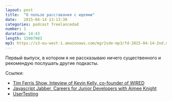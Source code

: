 ```yaml
---
layout: post
title:  "О пользе расставания с идеями"
date:   2015-04-14 13:13:30
categories: podcast freelancedad
number: 1
duration: 14:43
length: 15907983
mp3: https://s3-eu-west-1.amazonaws.com/mgr2sde-mp3/fd-2015-04-14-2nd.mp3
---
```


Первый выпуск, в котором я не рассказываю ничего существенного и рекомендую послушать другие подкасты.

Ссылки:

* [Tim Ferris Show, Inteview of Kevin Kelly, co-founder of WIRED](http://fourhourworkweek.com/2014/08/29/kevin-kelly/)
* [Javascript Jabber, Careers for Junior Developers with Aimee Knight](http://devchat.tv/js-jabber/153-jsj-careers-for-junior-developers-with-aimee-knight)
* [UserTesting](http://usertesting.com)